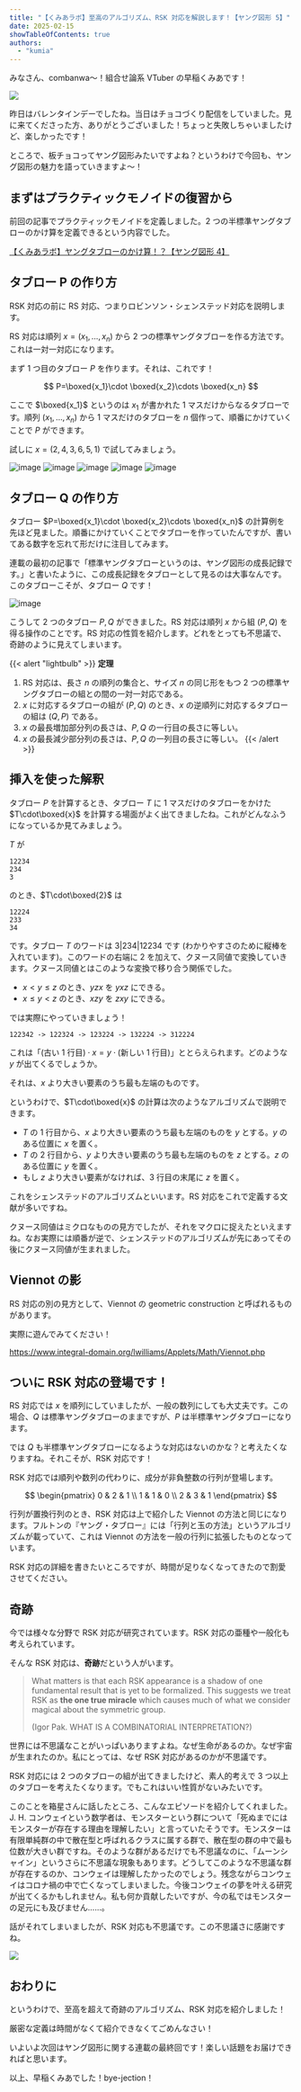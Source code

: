 ```yaml
---
title: "【くみあラボ】至高のアルゴリズム、RSK 対応を解説します！【ヤング図形 5】"
date: 2025-02-15
showTableOfContents: true
authors:
  - "kumia"
---
```


みなさん、combanwa～！組合せ論系 VTuber の早稲くみあです！

![](./featured.jpg)

昨日はバレンタインデーでしたね。当日はチョコづくり配信をしていました。見に来てくださった方、ありがとうございました！ちょっと失敗しちゃいましたけど、楽しかったです！

ところで、板チョコってヤング図形みたいですよね？というわけで今回も、ヤング図形の魅力を語っていきますよ～！

## まずはプラクティックモノイドの復習から

前回の記事でプラクティックモノイドを定義しました。2 つの半標準ヤングタブローのかけ算を定義できるという内容でした。

[【くみあラボ】ヤングタブローのかけ算！？【ヤング図形 4】](../young4/)

## タブロー P の作り方

RSK 対応の前に RS 対応、つまりロビンソン・シェンステッド対応を説明します。

RS 対応は順列 $x=(x_1,\ldots,x_n)$ から 2 つの標準ヤングタブローを作る方法です。これは一対一対応になります。

まず 1 つ目のタブロー $P$ を作ります。それは、これです！

$$
P=\boxed{x_1}\cdot \boxed{x_2}\cdots \boxed{x_n}
$$

ここで $\boxed{x_1}$ というのは $x_1$ が書かれた 1 マスだけからなるタブローです。順列 $(x_1,\ldots,x_n)$ から 1 マスだけのタブローを $n$ 個作って、順番にかけていくことで $P$ ができます。

試しに $x=(2,4,3,6,5,1)$ で試してみましょう。

![image](./1.png)
![image](./2.png)
![image](./3.png)
![image](./4.png)
![image](./5.png)

## タブロー Q の作り方

タブロー $P=\boxed{x_1}\cdot \boxed{x_2}\cdots \boxed{x_n}$ の計算例を先ほど見ました。順番にかけていくことでタブローを作っていたんですが、書いてある数字を忘れて形だけに注目してみます。

連載の最初の記事で「標準ヤングタブローというのは、ヤング図形の成長記録です。」と書いたように、この成長記録をタブローとして見るのは大事なんです。このタブローこそが、タブロー $Q$ です！

![image](./6.png)

こうして 2 つのタブロー $P,Q$ ができました。RS 対応は順列 $x$ から組 $(P,Q)$ を得る操作のことです。RS 対応の性質を紹介します。どれをとっても不思議で、奇跡のように見えてしまいます。

{{< alert "lightbulb" >}}
**定理**
1. RS 対応は、長さ $n$ の順列の集合と、サイズ $n$ の同じ形をもつ 2 つの標準ヤングタブローの組との間の一対一対応である。
2. $x$ に対応するタブローの組が $(P,Q)$ のとき、$x$ の逆順列に対応するタブローの組は $(Q,P)$ である。
3. $x$ の最長増加部分列の長さは、$P,Q$ の一行目の長さに等しい。
4. $x$ の最長減少部分列の長さは、$P,Q$ の一列目の長さに等しい。
{{< /alert >}}

## 挿入を使った解釈

タブロー $P$ を計算するとき、タブロー $T$ に 1 マスだけのタブローをかけた $T\cdot\boxed{x}$ を計算する場面がよく出てきましたね。これがどんなふうになっているか見てみましょう。

$T$ が

```
12234
234
3
```

のとき、$T\cdot\boxed{2}$ は

```
12224
233
34
```

です。タブロー $T$ のワードは 3|234|12234 です (わかりやすさのために縦棒を入れています)。このワードの右端に 2 を加えて、クヌース同値で変換していきます。クヌース同値とはこのような変換で移り合う関係でした。

- $x<y\le z$ のとき、$yzx$ を $yxz$ にできる。
- $x\le y<z$ のとき、$xzy$ を $zxy$ にできる。

では実際にやっていきましょう！

```
122342 -> 122324 -> 123224 -> 132224 -> 312224
```

これは「$\text{(古い 1 行目)}\cdot x=y\cdot\text{(新しい 1 行目)}$」ととらえられます。どのような $y$ が出てくるでしょうか。

それは、$x$ より大きい要素のうち最も左端のものです。

というわけで、$T\cdot\boxed{x}$ の計算は次のようなアルゴリズムで説明できます。

- $T$ の 1 行目から、$x$ より大きい要素のうち最も左端のものを $y$ とする。$y$ のある位置に $x$ を置く。
- $T$ の 2 行目から、$y$ より大きい要素のうち最も左端のものを $z$ とする。$z$ のある位置に $y$ を置く。
- もし $z$ より大きい要素がなければ、3 行目の末尾に $z$ を置く。

これをシェンステッドのアルゴリズムといいます。RS 対応をこれで定義する文献が多いですね。

クヌース同値はミクロなものの見方でしたが、それをマクロに捉えたといえますね。なお実際には順番が逆で、シェンステッドのアルゴリズムが先にあってその後にクヌース同値が生まれました。

## Viennot の影

RS 対応の別の見方として、Viennot の geometric construction と呼ばれるものがあります。

実際に遊んでみてください！

https://www.integral-domain.org/lwilliams/Applets/Math/Viennot.php

## ついに RSK 対応の登場です！

RS 対応では $x$ を順列にしていましたが、一般の数列にしても大丈夫です。この場合、$Q$ は標準ヤングタブローのままですが、$P$ は半標準ヤングタブローになります。

では $Q$ も半標準ヤングタブローになるような対応はないのかな？と考えたくなりますね。それこそが、RSK 対応です！

RSK 対応では順列や数列の代わりに、成分が非負整数の行列が登場します。

$$
\begin{pmatrix}
0 & 2 & 1 \\
1 & 1 & 0 \\
2 & 3 & 1
\end{pmatrix}
$$

行列が置換行列のとき、RSK 対応は上で紹介した Viennot の方法と同じになります。フルトンの『ヤング・タブロー』には「行列と玉の方法」というアルゴリズムが載っていて、これは Viennot の方法を一般の行列に拡張したものとなっています。

RSK 対応の詳細を書きたいところですが、時間が足りなくなってきたので割愛させてください。

## 奇跡

今では様々な分野で RSK 対応が研究されています。RSK 対応の亜種や一般化も考えられています。

そんな RSK 対応は、**奇跡**だという人がいます。

> What matters is that each RSK appearance is a shadow of one fundamental result that is yet to be formalized. This suggests we treat RSK as **the one true miracle** which causes much of what we consider magical about the symmetric group.
>
> (Igor Pak. WHAT IS A COMBINATORIAL INTERPRETATION?)

世界には不思議なことがいっぱいありますよね。なぜ生命があるのか。なぜ宇宙が生まれたのか。私にとっては、なぜ RSK 対応があるのかが不思議です。

RSK 対応には 2 つのタブローの組が出てきましたけど、素人的考えで 3 つ以上のタブローを考えたくなります。でもこれはいい性質がないみたいです。

このことを箱星さんに話したところ、こんなエピソードを紹介してくれました。J. H. コンウェイという数学者は、モンスターという群について「死ぬまでにはモンスターが存在する理由を理解したい」と言っていたそうです。モンスターは有限単純群の中で散在型と呼ばれるクラスに属する群で、散在型の群の中で最も位数が大きい群ですね。そのような群があるだけでも不思議なのに、「ムーンシャイン」というさらに不思議な現象もあります。どうしてこのような不思議な群が存在するのか、コンウェイは理解したかったのでしょう。残念ながらコンウェイはコロナ禍の中で亡くなってしまいました。今後コンウェイの夢を叶える研究が出てくるかもしれません。私も何か貢献したいですが、今の私ではモンスターの足元にも及びません……。

話がそれてしまいましたが、RSK 対応も不思議です。この不思議さに感謝ですね。

![](./kumia-kansha.png)

## おわりに

というわけで、至高を超えて奇跡のアルゴリズム、RSK 対応を紹介しました！

厳密な定義は時間がなくて紹介できなくてごめんなさい！

いよいよ次回はヤング図形に関する連載の最終回です！楽しい話題をお届けできればと思います。

以上、早稲くみあでした！bye-jection！
